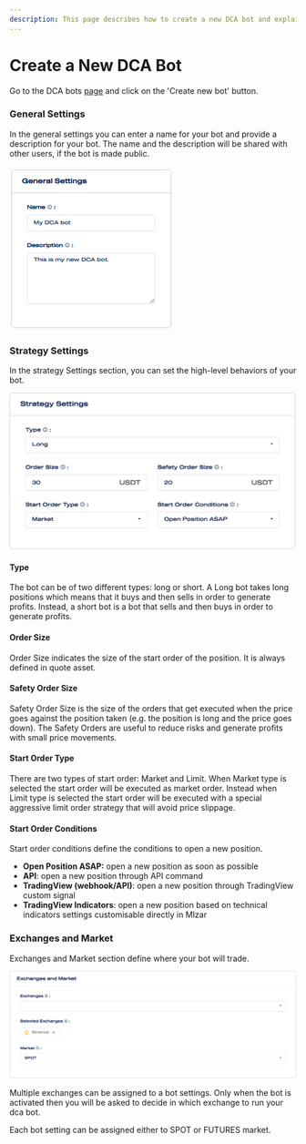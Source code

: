 ```yaml
---
description: This page describes how to create a new DCA bot and explains all the settings.
---
```


# Create a New DCA Bot

Go to the DCA bots [page](https://mizar.ai/dashboard/trading/dca-bot) and click on the 'Create new bot' button.

### General Settings

In the general settings you can enter a name for your bot and provide a description for your bot. The name and the description will be shared with other users, if the bot is made public.

![General settings](../.gitbook/assets/general_settings.png)

### Strategy Settings

In the strategy Settings section, you can set the high-level behaviors of your bot.

![Strategy Settings](../.gitbook/assets/screen-shot-2021-09-15-at-11.04.56-am.png)

#### Type

The bot can be of two different types: long or short. A Long bot takes long positions which means that it buys and then sells in order to generate profits. Instead, a short bot is a bot that sells and then buys in order to generate profits.

#### Order Size

Order Size indicates the size of the start order of the position. It is always defined in quote asset.

#### Safety Order Size

Safety Order Size is the size of the orders that get executed when the price goes against the position taken \(e.g. the position is long and the price goes down\). The Safety Orders are useful to reduce risks and generate profits with small price movements.

#### Start Order Type

There are two types of start order: Market and Limit. When Market type is selected the start order will be executed as market order. Instead when Limit type is selected the start order will be executed with a special aggressive limit order strategy that will avoid price slippage.

#### Start Order Conditions

Start order conditions define the conditions to open a new position.

* **Open Position ASAP:** open a new position as soon as possible
* **API**: open a new position through API command
* **TradingView \(webhook/API\)**: open a new position through TradingView custom signal
* **TradingView Indicators**: open a new position based on technical indicators settings customisable directly in MIzar

### Exchanges and Market

Exchanges and Market section define where your bot will trade.

![Exchanges and Market](../.gitbook/assets/screen-shot-2021-09-15-at-11.46.08-am.png)

Multiple exchanges can be assigned to a bot settings. Only when the bot is activated then you will be asked to decide in which exchange to run your dca bot.

Each bot setting can be assigned either to SPOT or FUTURES market.



